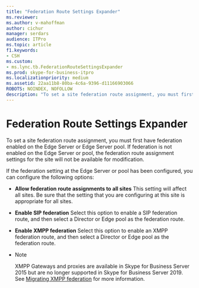 ```yaml
---
title: "Federation Route Settings Expander"
ms.reviewer: 
ms.author: v-mahoffman
author: cichur
manager: serdars
audience: ITPro
ms.topic: article
f1.keywords:
- CSH
ms.custom:
- ms.lync.tb.FederationRouteSettingsExpander
ms.prod: skype-for-business-itpro
ms.localizationpriority: medium
ms.assetid: 22aa11b8-80ba-4c6a-9396-d11166903066
ROBOTS: NOINDEX, NOFOLLOW
description: "To set a site federation route assignment, you must first have federation enabled on the Edge Server or Edge Server pool. If federation is not enabled on the Edge Server or pool, the federation route assignment settings for the site will not be available for modification."
---
```


# Federation Route Settings Expander
 
To set a site federation route assignment, you must first have federation enabled on the Edge Server or Edge Server pool. If federation is not enabled on the Edge Server or pool, the federation route assignment settings for the site will not be available for modification.

If the federation setting at the Edge Server or pool has been configured, you can configure the following options: 
  
- **Allow federation route assignments to all sites** This setting will affect all sites. Be sure that the setting that you are configuring at this site is appropriate for all sites.
    
- **Enable SIP federation** Select this option to enable a SIP federation route, and then select a Director or Edge pool as the federation route.
    
- **Enable XMPP federation** Select this option to enable an XMPP federation route, and then select a Director or Edge pool as the federation route.
- 
  > [!NOTE]
  > XMPP Gateways and proxies are available in Skype for Business Server 2015 but are no longer supported in Skype for Business Server 2019. See [Migrating XMPP federation](../../../../SfBServer2019/migration/migrating-xmpp-federation.md) for more information.
    

